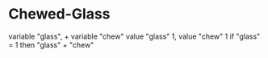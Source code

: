 # Chewed-Glass
variable "glass", + variable "chew" 
value "glass" 1, value "chew" 1
if "glass" = 1
then "glass" + "chew"
